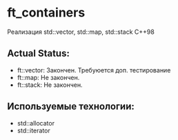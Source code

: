 # ft_containers
Реализация std::vector, std::map, std::stack C++98

## Actual Status: 
* ft::vector: Закончен. Требуюется доп. тестирование
* ft::map: Не закончен.
* ft::stack: Не закончен.

## Используемые технологии:
- std::allocator
- std::iterator
